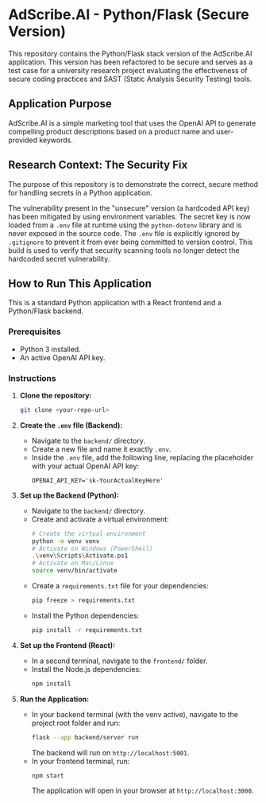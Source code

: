 # AdScribe.AI - Python/Flask (Secure Version)

This repository contains the Python/Flask stack version of the AdScribe.AI application. This version has been refactored to be secure and serves as a test case for a university research project evaluating the effectiveness of secure coding practices and SAST (Static Analysis Security Testing) tools.

## Application Purpose

AdScribe.AI is a simple marketing tool that uses the OpenAI API to generate compelling product descriptions based on a product name and user-provided keywords.

## Research Context: The Security Fix

The purpose of this repository is to demonstrate the correct, secure method for handling secrets in a Python application.

The vulnerability present in the "unsecure" version (a hardcoded API key) has been mitigated by using environment variables. The secret key is now loaded from a `.env` file at runtime using the `python-dotenv` library and is never exposed in the source code. The `.env` file is explicitly ignored by `.gitignore` to prevent it from ever being committed to version control. This build is used to verify that security scanning tools no longer detect the hardcoded secret vulnerability.

## How to Run This Application

This is a standard Python application with a React frontend and a Python/Flask backend.

### Prerequisites
* Python 3 installed.
* An active OpenAI API key.

### Instructions

1.  **Clone the repository:**
    ```bash
    git clone <your-repo-url>
    ```

2.  **Create the `.env` file (Backend):**
    * Navigate to the `backend/` directory.
    * Create a new file and name it exactly `.env`.
    * Inside the `.env` file, add the following line, replacing the placeholder with your actual OpenAI API key:
        ```
        OPENAI_API_KEY='sk-YourActualKeyHere'
        ```

3.  **Set up the Backend (Python):**
    * Navigate to the `backend/` directory.
    * Create and activate a virtual environment:
        ```bash
        # Create the virtual environment
        python -m venv venv
        # Activate on Windows (PowerShell)
        .\venv\Scripts\Activate.ps1
        # Activate on Mac/Linux
        source venv/bin/activate
        ```
    * Create a `requirements.txt` file for your dependencies:
        ```bash
        pip freeze > requirements.txt
        ```
    * Install the Python dependencies:
        ```bash
        pip install -r requirements.txt
        ```

4.  **Set up the Frontend (React):**
    * In a second terminal, navigate to the `frontend/` folder.
    * Install the Node.js dependencies:
        ```bash
        npm install
        ```

5.  **Run the Application:**
    * In your backend terminal (with the venv active), navigate to the project root folder and run:
        ```bash
        flask --app backend/server run
        ```
        The backend will run on `http://localhost:5001`.
    * In your frontend terminal, run:
        ```bash
        npm start
        ```
        The application will open in your browser at `http://localhost:3000`.

